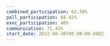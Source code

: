 ```yaml
---
combined_participation: 62.50%
poll_participation: 68.42%
exec_participation: 40%
communication: 71.43%
start_date: 2022-06-30T00:00:00.000Z
---
```

